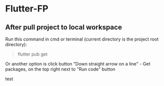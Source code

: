 # Flutter-FP

## After pull project to local workspace

Run this command in cmd or terminal (current directory is the project root directory):
> flutter pub get

Or another option is click button "Down straight arrow on a line" - Get packages, on the top right next to "Run code" button

test